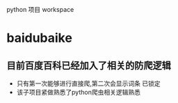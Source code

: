 python 项目 workspace

# baidubaike
## 目前百度百科已经加入了相关的防爬逻辑
* 只有第一次能够进行直接爬,第二次会显示词条 已锁定
* 该子项目紧做熟悉了python爬虫相关逻辑熟悉